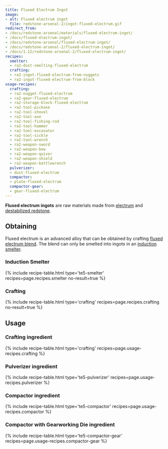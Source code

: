 ```yaml
---
title: Fluxed Electrum Ingot
image:
- alt: Fluxed electrum ingot
  file: redstone-arsenal-2/ingot-fluxed-electrum.gif
redirect_from:
- /docs/redstone-arsenal/materials/fluxed-electrum-ingot/
- /docs/fluxed-electrum-ingot/
- /docs/redstone-arsenal/fluxed-electrum-ingot/
- /docs/redstone-arsenal-2/fluxed-electrum-ingot/
- /docs/1.12/redstone-arsenal-2/fluxed-electrum-ingot/
recipes:
  smelter:
  - ra2-dust-smelting-fluxed-electrum
  crafting:
  - ra2-ingot-fluxed-electrum-from-nuggets
  - ra2-ingot-fluxed-electrum-from-block
usage-recipes:
  crafting:
  - ra2-nugget-fluxed-electrum
  - ra2-gear-fluxed-electrum
  - ra2-storage-block-fluxed-electrum
  - ra2-tool-pickaxe
  - ra2-tool-shovel
  - ra2-tool-axe
  - ra2-tool-fishing-rod
  - ra2-tool-hammer
  - ra2-tool-excavator
  - ra2-tool-sickle
  - ra2-tool-wrench
  - ra2-weapon-sword
  - ra2-weapon-bow
  - ra2-weapon-quiver
  - ra2-weapon-shield
  - ra2-weapon-battlewrench
  pulverizer:
  - dust-fluxed-electrum
  compactor:
  - plate-fluxed-electrum
  compactor-gear:
  - gear-fluxed-electrum
---
```


**Fluxed electrum ingots** are raw materials made from
[electrum](/docs/1.12/thermal-foundation/electrum-ingot/) and [destabilized
redstone](/docs/1.12/thermal-foundation/destabilized-redstone/).


Obtaining
---------

Fluxed electrum is an advanced alloy that can be obtained by crafting [fluxed
electrum blend](/docs/1.12/redstone-arsenal/fluxed-electrum-blend/). The blend can only be smelted
into ingots in an [induction smelter](/docs/1.12/thermal-expansion/induction-smelter/).

### Induction Smelter
{% include recipe-table.html type='te5-smelter' recipes=page.recipes.smelter no-result=true %}

### Crafting
{% include recipe-table.html type='crafting' recipes=page.recipes.crafting no-result=true %}


Usage
-----

### Crafting ingredient
{% include recipe-table.html type='crafting' recipes=page.usage-recipes.crafting %}

### Pulverizer ingredient
{% include recipe-table.html type='te5-pulverizer' recipes=page.usage-recipes.pulverizer %}

### Compactor ingredient
{% include recipe-table.html type='te5-compactor' recipes=page.usage-recipes.compactor %}

### Compactor with Gearworking Die ingredient
{% include recipe-table.html type='te5-compactor-gear' recipes=page.usage-recipes.compactor-gear %}
